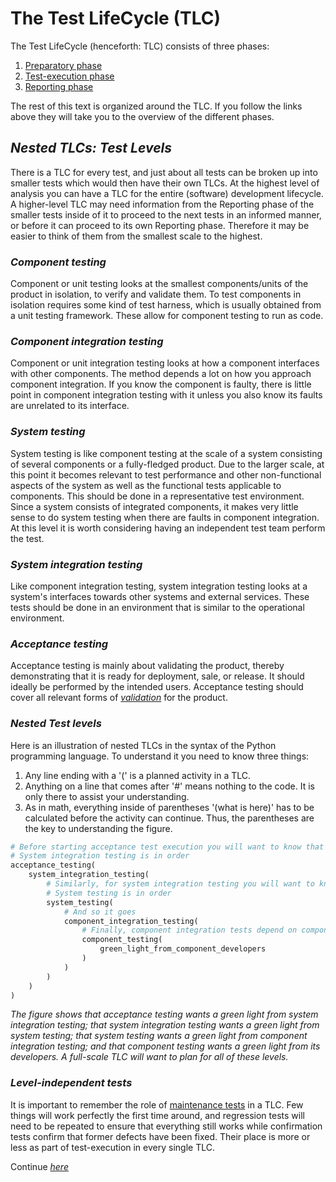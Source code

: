 # **The Test LifeCycle (TLC)**

The Test LifeCycle (henceforth: TLC) consists of three phases:
1. [Preparatory phase](/1/1.0.Preparatory_Phase_Overview.md)
2. [Test-execution phase](/2/2.0.Test-execution_Phase_Overview.md)
3. [Reporting phase](/3/3.0.Reporting_Phase_Overview.md)

The rest of this text is organized around the TLC. If you follow the links above they will take you to the overview of the different phases.

## *Nested TLCs: Test Levels*

There is a TLC for every test, and just about all tests can be broken up into smaller tests which would then have their own TLCs. At the highest level of analysis you can have a TLC for the entire (software) development lifecycle.
A higher-level TLC may need information from the Reporting phase of the smaller tests inside of it to proceed to the next tests in an informed manner, or before it can proceed to its own Reporting phase. Therefore it may be easier to think of them from the smallest scale to the highest.

### *Component testing*

Component or unit testing looks at the smallest components/units of the product in isolation, to verify and validate them. To test components in isolation requires some kind of test harness, which is usually obtained from a unit testing framework. These allow for component testing to run as code.

### *Component integration testing*

Component or unit integration testing looks at how a component interfaces with other components. The method depends a lot on how you approach component integration. If you know the component is faulty, there is little point in component integration testing with it unless you also know its faults are unrelated to its interface.

### *System testing*

System testing is like component testing at the scale of a system consisting of several components or a fully-fledged product. Due to the larger scale, at this point it becomes relevant to test performance and other non-functional aspects of the system as well as the functional tests applicable to components. This should be done in a representative test environment. Since a system consists of integrated components, it makes very little sense to do system testing when there are faults in component integration. At this level it is worth considering having an independent test team perform the test.

### *System integration testing*

Like component integration testing, system integration testing looks at a system's interfaces towards other systems and external services. These tests should be done in an environment that is similar to the operational environment.

### *Acceptance testing*

Acceptance testing is mainly about validating the product, thereby demonstrating that it is ready for deployment, sale, or release. It should ideally be performed by the intended users. Acceptance testing should cover all relevant forms of *[validation](/0/0.1.Core_Concepts.md#validation)* for the product.

### *Nested Test levels*

Here is an illustration of nested TLCs in the syntax of the Python programming language. To understand it you need to know three things:
1. Any line ending with a '(' is a planned activity in a TLC.
2. Anything on a line that comes after '#' means nothing to the code. It is only there to assist your understanding.
3. As in math, everything inside of parentheses '(what is here)' has to be calculated before the activity can continue. Thus, the parentheses are the key to understanding the figure.

``` python
# Before starting acceptance test execution you will want to know that
# System integration testing is in order
acceptance_testing(   
    system_integration_testing(
        # Similarly, for system integration testing you will want to know that
        # System testing is in order
        system_testing(
            # And so it goes
            component_integration_testing(
                # Finally, component integration tests depend on components
                component_testing(
                    green_light_from_component_developers
                )
            )
        )
    )
)
```
*The figure shows that acceptance testing wants a green light from system integration testing; that system integration testing wants a green light from system testing; that system testing wants a green light from component integration testing; and that component testing wants a green light from its developers. A full-scale TLC will want to plan for all of these levels.*

### *Level-independent tests*

It is important to remember the role of [maintenance tests](/0/0.1.Core_Concepts.md#maintenance-tests) in a TLC. Few things will work perfectly the first time around, and regression tests will need to be repeated to ensure that everything still works while confirmation tests confirm that former defects have been fixed. Their place is more or less as part of test-execution in every single TLC.

Continue *[here](/1/1.0.Preparatory_Phase_Overview.md)*